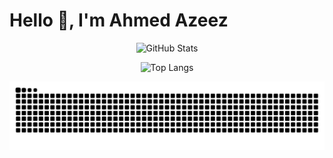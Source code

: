 

# Hello 👋, I'm Ahmed Azeez

<div align="center">
  
![GitHub Stats](https://github-readme-stats.vercel.app/api?username=mscazmy&show_icons=true&theme=dark)


![Top Langs](https://github-readme-stats.vercel.app/api/top-langs/?username=mscazmy&layout=compact&theme=dark)

![Snake animation](https://raw.githubusercontent.com/mscazmy/mscazmy/output/github-snake.svg)

</div>

